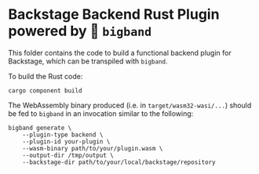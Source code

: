 # Backstage Backend Rust Plugin powered by 🥁 `bigband`

This folder contains the code to build a functional backend plugin for Backstage, which can be transpiled with `bigband`.

To build the Rust code:

```console
cargo component build
```

The WebAssembly binary produced (i.e. in `target/wasm32-wasi/...`) should be fed to `bigband` in an invocation similar to the following:

```console
bigband generate \
    --plugin-type backend \
    --plugin-id your-plugin \
    --wasm-binary path/to/your/plugin.wasm \
    --output-dir /tmp/output \
    --backstage-dir path/to/your/local/backstage/repository
```
